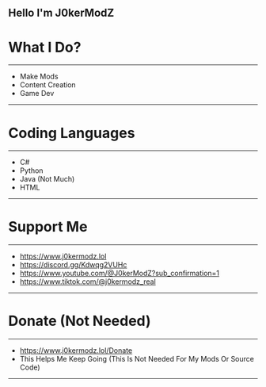 ## Hello I'm J0kerModZ

# What I Do?
-------------
- Make Mods
- Content Creation
- Game Dev
-------------

# Coding Languages 
-------------
- C#
- Python
- Java (Not Much)
- HTML
-------------

# Support Me
-------------
- https://www.j0kermodz.lol
- https://discord.gg/Kdwqg2VUHc
- https://www.youtube.com/@J0kerModZ?sub_confirmation=1
- https://www.tiktok.com/@j0kermodz_real
-------------

# Donate (Not Needed)
-------------
- https://www.j0kermodz.lol/Donate
- This Helps Me Keep Going (This Is Not Needed For My Mods Or Source Code)
-------------
